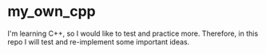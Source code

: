 # my_own_cpp

I'm learning C++, so I would like to test and practice more. Therefore, in this repo I will test and re-implement some important ideas.
